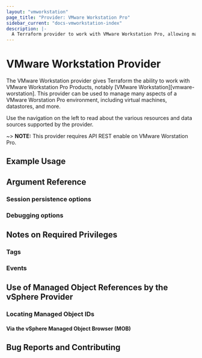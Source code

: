 ```yaml
---
layout: "vmworkstation"
page_title: "Provider: VMware Workstation Pro"
sidebar_current: "docs-vmworkstation-index"
description: |-
  A Terraform provider to work with VMware Workstation Pro, allowing management of virtual machines and other VMware resources. Supports management through VMware Workstation Pro.
---
```


# VMware Workstation Provider

The VMware Workstation provider gives Terraform the ability to work with VMware Workstation Pro
Products, notably [VMware Workstation][vmware-worstation].
This provider can be used to manage many aspects of a VMware Worstation Pro
environment, including virtual machines, datastores, and more.

[vmware-workstation]: https://www.vmware.com/products/workstation-pro.html

Use the navigation on the left to read about the various resources and data
sources supported by the provider.

~> **NOTE:** This provider requires API REST enable on VMware Worstation Pro.

  [VmWare Workstation API Rest]: https://github.com/elsudano/vmware-workstation-api-client

## Example Usage

## Argument Reference

### Session persistence options

### Debugging options

## Notes on Required Privileges

### Tags

### Events

## Use of Managed Object References by the vSphere Provider

### Locating Managed Object IDs

#### Via the vSphere Managed Object Browser (MOB)

## Bug Reports and Contributing